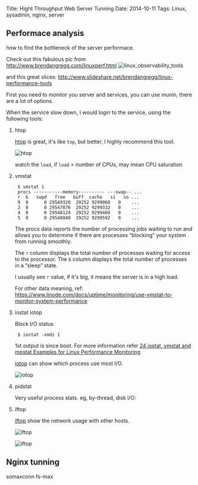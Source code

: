 Title: Hight Throughput Web Server Tunning
Date: 2014-10-11
Tags: Linux, sysadmin, nginx, server


## Performace analysis
how to find the bottleneck of the server performace.

Check out this fabulous pic from <http://www.brendangregg.com/linuxperf.html>
![linux_observability_tools](http://www.brendangregg.com/Perf/linux_observability_tools.png)

and this great slices: <http://www.slideshare.net/brendangregg/linux-performance-tools>

First you need to monitor you server and services, you can use munin, there are a lot of options.

When the service slow down, I would login to the service, using the following tools:

1. htop

    [htop](http://hisham.hm/htop/index.php) is great, it's like `top`, but better, I highly recommend this tool.

    ![htop](http://hisham.hm/htop/htop-1.0-screenshot.png)

    watch the `load`, if `load` > number of CPUs, may mean CPU saturation

2. vmstat

        $ vmstat 1
        procs -----------memory---------- ---swap-- ...
        r  b   swpd   free   buff  cache   si   so ...
        9  0      0 29549320  29252 9299060   0    ...
        2  0      0 29547876  29252 9299332   0    ...
        4  0      0 29548124  29252 9299460   0    ...
        5  0      0 29548840  29252 9299592   0    ...

    The procs data reports the number of processing jobs waiting to run and allows you to determine if there are processes “blocking” your system from running smoothly.

    The `r` column displays the total number of processes waiting for access to the processor. The `b` column displays the total number of processes in a “sleep” state.

    I usually see `r` value, if it's big, it means the server is in a high load.

    For other data meaning, ref: <https://www.linode.com/docs/uptime/monitoring/use-vmstat-to-monitor-system-performance>

3. iostat iotop

    Block I/O status

        $ iostat -xmdz 1

    1st output is since boot.
    For more information refer [24 iostat, vmstat and mpstat Examples for Linux Performance Monitoring](http://www.thegeekstuff.com/2011/07/iostat-vmstat-mpstat-examples/)

    [iotop](http://guichaz.free.fr/iotop/) can show which process use most I/O.

    ![iotop](http://guichaz.free.fr/iotop/iotop_big.png)

4. pidstat

    Very useful process stats. eg, by-thread, disk I/O:

5. iftop

    [iftop](http://www.ex-parrot.com/pdw/iftop/) show the network usage with other hosts.

    ![iftop](http://www.ex-parrot.com/pdw/iftop/iftop_normal.png)

    ![iftop](http://www.ex-parrot.com/pdw/iftop/iftop_ports.png)


## Nginx tunning

somaxconn
fs-max
